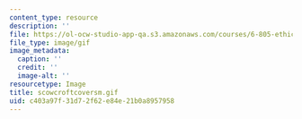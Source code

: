 ```yaml
---
content_type: resource
description: ''
file: https://ol-ocw-studio-app-qa.s3.amazonaws.com/courses/6-805-ethics-and-the-law-on-the-electronic-frontier-fall-2005/c403a97f31d72f62e84e21b0a8957958_scowcroftcoversm.gif
file_type: image/gif
image_metadata:
  caption: ''
  credit: ''
  image-alt: ''
resourcetype: Image
title: scowcroftcoversm.gif
uid: c403a97f-31d7-2f62-e84e-21b0a8957958
---
```

